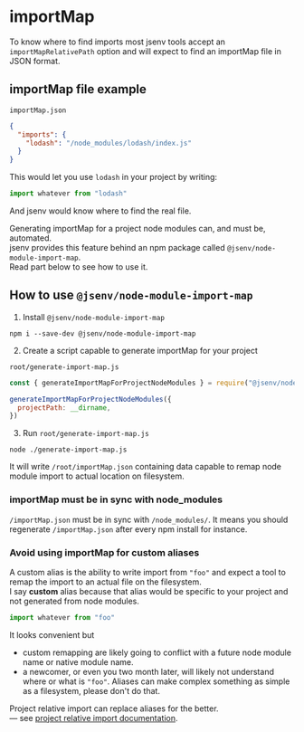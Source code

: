 # importMap

To know where to find imports most jsenv tools accept an `importMapRelativePath` option and will expect to find an importMap file in JSON format.<br />

## importMap file example

`importMap.json`

```json
{
  "imports": {
    "lodash": "/node_modules/lodash/index.js"
  }
}
```

This would let you use `lodash` in your project by writing:

```js
import whatever from "lodash"
```

And jsenv would know where to find the real file.<br />

Generating importMap for a project node modules can, and must be, automated.<br />
jsenv provides this feature behind an npm package called `@jsenv/node-module-import-map`.<br />
Read part below to see how to use it.

## How to use `@jsenv/node-module-import-map`

1. Install `@jsenv/node-module-import-map`

```shell
npm i --save-dev @jsenv/node-module-import-map
```

2. Create a script capable to generate importMap for your project

`root/generate-import-map.js`

```js
const { generateImportMapForProjectNodeModules } = require("@jsenv/node-module-import-map")

generateImportMapForProjectNodeModules({
  projectPath: __dirname,
})
```

3. Run `root/generate-import-map.js`

```shell
node ./generate-import-map.js
```

It will write `/root/importMap.json` containing data capable to remap node module import to actual location on filesystem.

### importMap must be in sync with node_modules

`/importMap.json` must be in sync with `/node_modules/`. It means you should regenerate `/importMap.json` after every npm install for instance. <br />

### Avoid using importMap for custom aliases

A custom alias is the ability to write import from `"foo"` and expect a tool to remap the import to an actual file on the filesystem.<br />
I say **custom** alias because that alias would be specific to your project and not generated from node modules.

```js
import whatever from "foo"
```

It looks convenient but<br />

- custom remapping are likely going to conflict with a future node module name or native module name.<br />
- a newcomer, or even you two month later, will likely not understand where or what is `"foo"`. Aliases can make complex something as simple as a filesystem, please don't do that.

Project relative import can replace aliases for the better.<br />
— see [project relative import documentation](../project-relative-import/project-relative-import.md).
